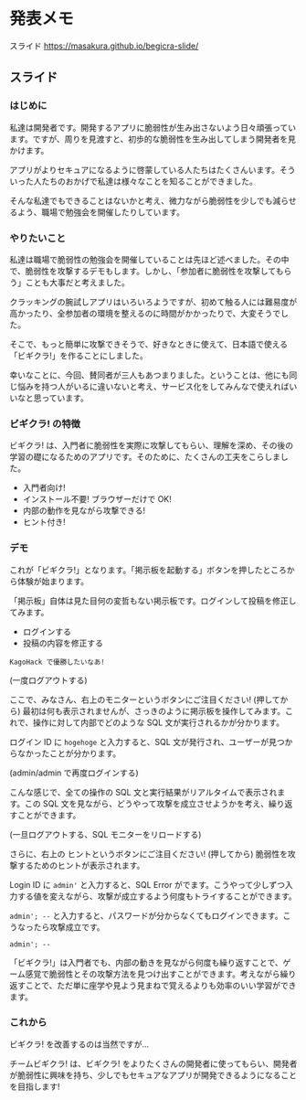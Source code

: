 # 発表メモ

スライド
https://masakura.github.io/begicra-slide/

## スライド
### はじめに
私達は開発者です。開発するアプリに脆弱性が生み出さないよう日々頑張っています。ですが、周りを見渡すと、初歩的な脆弱性を生み出してしまう開発者を見かけます。

アプリがよりセキュアになるように啓蒙している人たちはたくさんいます。そういった人たちのおかげで私達は様々なことを知ることができました。

そんな私達でもできることはないかと考え、微力ながら脆弱性を少しでも減らせるよう、職場で勉強会を開催したりしています。


### やりたいこと
私達は職場で脆弱性の勉強会を開催していることは先ほど述べました。その中で、脆弱性を攻撃するデモもします。しかし、「参加者に脆弱性を攻撃してもらう」ことも大事だと考えました。

クラッキングの腕試しアプリはいろいろようですが、初めて触る人には難易度が高かったり、全参加者の環境を整えるのに時間がかかったりで、大変そうでした。

そこで、もっと簡単に攻撃できそうで、好きなときに使えて、日本語で使える「ビギクラ!」を作ることにしました。

幸いなことに、今回、賛同者が三人もあつまりました。ということは、他にも同じ悩みを持つ人がいるに違いないと考え、サービス化をしてみんなで使えればいいなと思っています。


### ビギクラ! の特徴
ビギクラ! は、入門者に脆弱性を実際に攻撃してもらい、理解を深め、その後の学習の礎になるためのアプリです。そのために、たくさんの工夫をこらしました。

* 入門者向け!
* インストール不要! ブラウザーだけで OK!
*  内部の動作を見ながら攻撃できる!
*  ヒント付き!


### デモ
これが「ビギクラ!」となります。「掲示板を起動する」ボタンを押したところから体験が始まります。

「掲示板」自体は見た目何の変哲もない掲示板です。ログインして投稿を修正してみます。

* ログインする
* 投稿の内容を修正する

```
KagoHack で優勝したいなあ!
```

(一度ログアウトする)

ここで、みなさん、右上のモニターというボタンにご注目ください! (押してから) 最初は何も表示されませんが、さっきのように掲示板を操作してみます。これで、操作に対して内部でどのような SQL 文が実行されるかが分かります。

ログイン ID に `hogehoge` と入力すると、SQL 文が発行され、ユーザーが見つからなかったことが分かります。

(admin/admin で再度ログインする)

こんな感じで、全ての操作の SQL 文と実行結果がリアルタイムで表示されます。この SQL 文を見ながら、どうやって攻撃を成立させようかを考え、繰り返すことができます。

(一旦ログアウトする、SQL モニターをリロードする)

さらに、右上の ヒントというボタンにご注目ください! (押してから) 脆弱性を攻撃するためのヒントが表示されます。

Login ID に `admin'` と入力すると、SQL Error がでます。こうやって少しずつ入力する値を変えながら、攻撃が成立するよう何度もトライすることができます。

`admin'; --` と入力すると、パスワードが分からなくてもログインできます。こうなったら攻撃成立です。

```
admin'; --
```

「ビギクラ!」は入門者でも、内部の動きを見ながら何度も繰り返すことで、ゲーム感覚で脆弱性とその攻撃方法を見つけ出すことができます。考えながら繰り返すことで、ただ単に座学や見よう見まねで覚えるよりも効率のいい学習ができます。


### これから
ビギクラ! を改善するのは当然ですが...

チームビギクラ! は、ビギクラ! をよりたくさんの開発者に使ってもらい、開発者が脆弱性に興味を持ち、少しでもセキュアなアプリが開発できるようになることを目指します!
